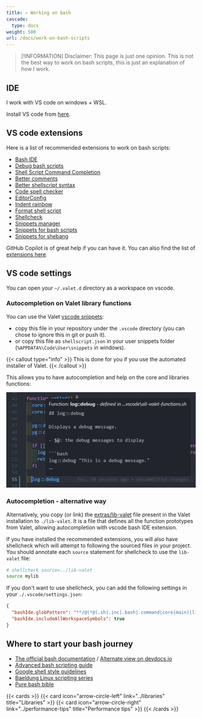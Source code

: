```yaml
---
title: ✍️ Working on bash
cascade:
  type: docs
weight: 500
url: /docs/work-on-bash-scripts
---
```


> [!INFORMATION]
> Disclaimer: This page is just one opinion. This is not the best way to work on bash scripts, this is just an explanation of how I work.

## IDE

I work with VS code on windows + WSL.

Install VS code from [here](https://code.visualstudio.com/download).

## VS code extensions

Here is a list of recommended extensions to work on bash scripts:

- [Bash IDE](https://marketplace.visualstudio.com/items?itemName=mads-hartmann.bash-ide-vscode)
- [Debug bash scripts](https://marketplace.visualstudio.com/items?itemName=rogalmic.bash-debug)
- [Shell Script Command Completion](https://marketplace.visualstudio.com/items?itemName=tetradresearch.vscode-h2o)
- [Better comments](https://marketplace.visualstudio.com/items?itemName=aaron-bond.better-comments)
- [Better shellscript syntax](https://marketplace.visualstudio.com/items?itemName=jeff-hykin.better-shellscript-syntax)
- [Code spell checker](https://marketplace.visualstudio.com/items?itemName=streetsidesoftware.code-spell-checker)
- [EditorConfig](https://marketplace.visualstudio.com/items?itemName=EditorConfig.EditorConfig)
- [Indent rainbow](https://marketplace.visualstudio.com/items?itemName=oderwat.indent-rainbow)
- [Format shell script](https://marketplace.visualstudio.com/items?itemName=foxundermoon.shell-format)
- [Shellcheck](https://marketplace.visualstudio.com/items?itemName=timonwong.shellcheck)
- [Snippets manager](https://marketplace.visualstudio.com/items?itemName=zjffun.snippetsmanager)
- [Snippets for bash scripts](https://marketplace.visualstudio.com/items?itemName=Remisa.shellman)
- [Snippets for shebang](https://marketplace.visualstudio.com/items?itemName=rpinski.shebang-snippets)

GitHub Copilot is of great help if you can have it. You can also find the list of [extensions here](https://github.com/jcaillon/valet/blob/latest/.vscode/extensions.json).

## VS code settings

You can open your `~/.valet.d` directory as a workspace on vscode.

### Autocompletion on Valet library functions

You can use the Valet [vscode snippets](https://github.com/jcaillon/valet/edit/main/extras/valet.code-snippets):

- copy this file in your repository under the `.vscode` directory (you can chose to ignore this in git or push it).
- or copy this file as `shellscript.json` in your user snippets folder (`%APPDATA%\Code\User\snippets` in windows).

{{< callout type="info" >}}
This is done for you if you use the automated installer of Valet.
{{< /callout >}}

This allows you to have autocompletion and help on the core and libraries functions:

![autocompletion](image.png)

### Autocompletion - alternative way

Alternatively, you copy (or link) the [extras/lib-valet](https://github.com/jcaillon/valet/blob/latest/extras/lib-valet) file present in the Valet installation to `./lib-valet`. It is a file that defines all the function prototypes from Valet, allowing autocompletion with vscode bash IDE extension.

If you have installed the recommended extensions, you will also have shellcheck which will attempt to following the sourced files in your project. You should annotate each `source` statement for shellcheck to use the `lib-valet` file:

```bash
# shellcheck source=../lib-valet
source mylib
```

If you don't want to use shellcheck, you can add the following settings in your `./.vscode/settings.json`:

```json
{
  "bashIde.globPattern": "**/@(*@(.sh|.inc|.bash|.command|core|main)|lib-*)",
  "bashIde.includeAllWorkspaceSymbols": true
}
```

## Where to start your bash journey

- [The official bash documentation](https://www.gnu.org/software/bash/manual/bash.html) / [Alternate view on devdocs.io](https://devdocs.io/bash/)
- [Advanced bash scripting guide](https://tldp.org/LDP/abs/html/index.html)
- [Google shell style guidelines](https://google.github.io/styleguide/shellguide.html)
- [Baeldung Linux scripting series](https://www.baeldung.com/linux/linux-scripting-series)
- [Pure bash bible](https://github.com/dylanaraps/pure-bash-bible)

{{< cards >}}
  {{< card icon="arrow-circle-left" link="../libraries" title="Libraries" >}}
  {{< card icon="arrow-circle-right" link="../performance-tips" title="Performance tips" >}}
{{< /cards >}}

